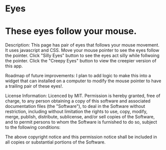 # Eyes

# These eyes follow your mouse.

Description: This page has pair of eyes that follows your mouse movement. It uses javascript and CSS. Move your mouse pointer to see the eyes follow the pointer. Click "Silly Eyes" button to see the eyes act silly while follwoing the pointer. Click the "Creepy Eyes" button to view the creepier version of this app.

Roadmap of future improvements: I plan to add logic to make this into a widget that can installed on a computer to modify the mouse pointer to have a trailing pair of these eyes!.

License Information: Licenced by MIT. Permission is hereby granted, free of charge, to any person obtaining a copy of this software and associated documentation files (the "Software"), to deal in the Software without restriction, including without limitation the rights to use, copy, modify, merge, publish, distribute, sublicense, and/or sell copies of the Software, and to permit persons to whom the Software is furnished to do so, subject to the following conditions:

The above copyright notice and this permission notice shall be included in all copies or substantial portions of the Software.
